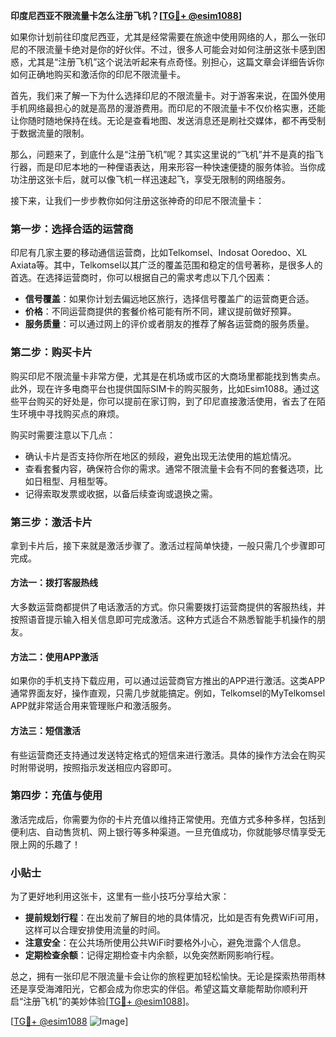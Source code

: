 **印度尼西亚不限流量卡怎么注册飞机？[[TG💪+ @esim1088](https://t.me/s/esim1088)]**

如果你计划前往印度尼西亚，尤其是经常需要在旅途中使用网络的人，那么一张印尼的不限流量卡绝对是你的好伙伴。不过，很多人可能会对如何注册这张卡感到困惑，尤其是“注册飞机”这个说法听起来有点奇怪。别担心，这篇文章会详细告诉你如何正确地购买和激活你的印尼不限流量卡。

首先，我们来了解一下为什么选择印尼的不限流量卡。对于游客来说，在国外使用手机网络最担心的就是高昂的漫游费用。而印尼的不限流量卡不仅价格实惠，还能让你随时随地保持在线。无论是查看地图、发送消息还是刷社交媒体，都不再受制于数据流量的限制。

那么，问题来了，到底什么是“注册飞机”呢？其实这里说的“飞机”并不是真的指飞行器，而是印尼本地的一种俚语表达，用来形容一种快速便捷的服务体验。当你成功注册这张卡后，就可以像飞机一样迅速起飞，享受无限制的网络服务。

接下来，让我们一步步教你如何注册这张神奇的印尼不限流量卡：

### 第一步：选择合适的运营商

印尼有几家主要的移动通信运营商，比如Telkomsel、Indosat Ooredoo、XL Axiata等。其中，Telkomsel以其广泛的覆盖范围和稳定的信号著称，是很多人的首选。在选择运营商时，你可以根据自己的需求考虑以下几个因素：
- **信号覆盖**：如果你计划去偏远地区旅行，选择信号覆盖广的运营商更合适。
- **价格**：不同运营商提供的套餐价格可能有所不同，建议提前做好预算。
- **服务质量**：可以通过网上的评价或者朋友的推荐了解各运营商的服务质量。

### 第二步：购买卡片

购买印尼不限流量卡非常方便，尤其是在机场或市区的大商场里都能找到售卖点。此外，现在许多电商平台也提供国际SIM卡的购买服务，比如Esim1088。通过这些平台购买的好处是，你可以提前在家订购，到了印尼直接激活使用，省去了在陌生环境中寻找购买点的麻烦。

购买时需要注意以下几点：
- 确认卡片是否支持你所在地区的频段，避免出现无法使用的尴尬情况。
- 查看套餐内容，确保符合你的需求。通常不限流量卡会有不同的套餐选项，比如日租型、月租型等。
- 记得索取发票或收据，以备后续查询或退换之需。

### 第三步：激活卡片

拿到卡片后，接下来就是激活步骤了。激活过程简单快捷，一般只需几个步骤即可完成。

#### 方法一：拨打客服热线
大多数运营商都提供了电话激活的方式。你只需要拨打运营商提供的客服热线，并按照语音提示输入相关信息即可完成激活。这种方式适合不熟悉智能手机操作的朋友。

#### 方法二：使用APP激活
如果你的手机支持下载应用，可以通过运营商官方推出的APP进行激活。这类APP通常界面友好，操作直观，只需几步就能搞定。例如，Telkomsel的MyTelkomsel APP就非常适合用来管理账户和激活服务。

#### 方法三：短信激活
有些运营商还支持通过发送特定格式的短信来进行激活。具体的操作方法会在购买时附带说明，按照指示发送相应内容即可。

### 第四步：充值与使用

激活完成后，你需要为你的卡片充值以维持正常使用。充值方式多种多样，包括到便利店、自动售货机、网上银行等多种渠道。一旦充值成功，你就能够尽情享受无限上网的乐趣了！

### 小贴士

为了更好地利用这张卡，这里有一些小技巧分享给大家：
- **提前规划行程**：在出发前了解目的地的具体情况，比如是否有免费WiFi可用，这样可以合理安排使用流量的时间。
- **注意安全**：在公共场所使用公共WiFi时要格外小心，避免泄露个人信息。
- **定期检查余额**：记得定期检查卡内余额，以免突然断网影响行程。

总之，拥有一张印尼不限流量卡会让你的旅程更加轻松愉快。无论是探索热带雨林还是享受海滩阳光，它都会成为你忠实的伴侣。希望这篇文章能帮助你顺利开启“注册飞机”的美妙体验[[TG💪+ @esim1088](https://t.me/s/esim1088)]。

[[TG💪+ @esim1088](https://t.me/s/esim1088) ![Image](https://i.postimg.cc/4NQfJmqS/Snipaste-2025-05-13-00-14-12.png)]